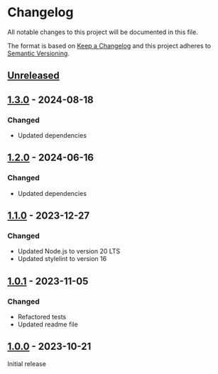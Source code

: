 # Changelog

All notable changes to this project will be documented in this file.

The format is based on [Keep a Changelog](https://keepachangelog.com/en/1.0.0) and this project adheres
to [Semantic Versioning](https://semver.org/spec/v2.0.0.html).

## [Unreleased]

## [1.3.0] - 2024-08-18

### Changed

- Updated dependencies

## [1.2.0] - 2024-06-16

### Changed

- Updated dependencies

## [1.1.0] - 2023-12-27

### Changed

- Updated Node.js to version 20 LTS
- Updated stylelint to version 16

## [1.0.1] - 2023-11-05

### Changed

- Refactored tests
- Updated readme file

## [1.0.0] - 2023-10-21

Initial release

[Unreleased]: https://github.com/jhae-de/stylelint-rule-tester/compare/v1.3.0...main
[1.3.0]: https://github.com/jhae-de/stylelint-rule-tester/releases/tag/v1.3.0
[1.2.0]: https://github.com/jhae-de/stylelint-rule-tester/releases/tag/v1.2.0
[1.1.0]: https://github.com/jhae-de/stylelint-rule-tester/releases/tag/v1.1.0
[1.0.1]: https://github.com/jhae-de/stylelint-rule-tester/releases/tag/v1.0.1
[1.0.0]: https://github.com/jhae-de/stylelint-rule-tester/releases/tag/v1.0.0
